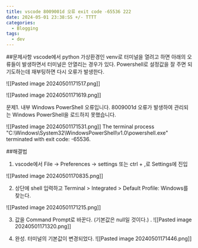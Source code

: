 ```yaml
---
title: vscode 8009001d 오류 exit code -65536 222
date: 2024-05-01 23:38:SS +/- TTTT
categories:
  - Blogging
tags:
  - dev
---
```




##문제사항
vscode에서 python 가상환경인 venv로 터미널을 열려고 하면 아래의 오류들이 발생하면서 터미널은 안열리는 경우가 있다. Powershell로 설정값을 잘 주면 되기도하는데 재부팅하면 다시 오류가 발생한다.

![[Pasted image 20240501171517.png]]


![[Pasted image 20240501171619.png]]

문제1. 내부 Windows PowerShell 오류입니다. 8009001d 오류가 발생하여 관리되는 Windows PowerShell을 로드하지 못했습니다.





![[Pasted image 20240501171531.png]]
The terminal process "C:\Windows\System32\WindowsPowerShell\v1.0\powershell.exe" terminated with exit code: -65536.




##해결법


1. vscode에서 File → Preferences → settings 또는 ctrl + ,로 Settings에 진입

 ![[Pasted image 20240501170835.png]]
 
 
 
 
2. 상단에 shell 입력하고 Terminal > Integrated > Default Profile: Windows를 찾는다.



![[Pasted image 20240501171215.png]]



3. 값을 Command Prompt로 바꾼다. (기본값은 null일 것이다.)
. ![[Pasted image 20240501171320.png]]

4. 완성. 터미널의 기본값이 변경되었다.
![[Pasted image 20240501171446.png]]


